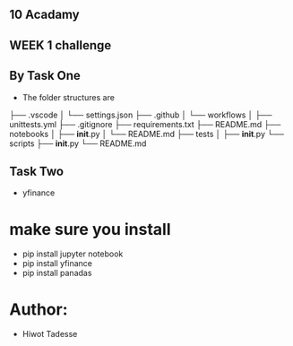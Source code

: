 ## 10 Acadamy  

## WEEK 1 challenge

## By Task One

- The folder structures are  

├── .vscode
│ └── settings.json
├── .github
│ └── workflows
│ ├── unittests.yml
├── .gitignore
├── requirements.txt
├── README.md
├── notebooks
│ ├── __init__.py
│ └── README.md
├── tests
│ ├── __init__.py
└── scripts
├── __init__.py
└── README.md


## Task Two

- yfinance

# make sure you install 
- pip install jupyter notebook
- pip install yfinance
- pip install panadas

# Author: 

- Hiwot Tadesse
